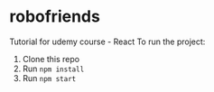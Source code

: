 # robofriends
Tutorial for udemy course - React
To run the project:

1. Clone this repo
2. Run `npm install`
3. Run `npm start`
